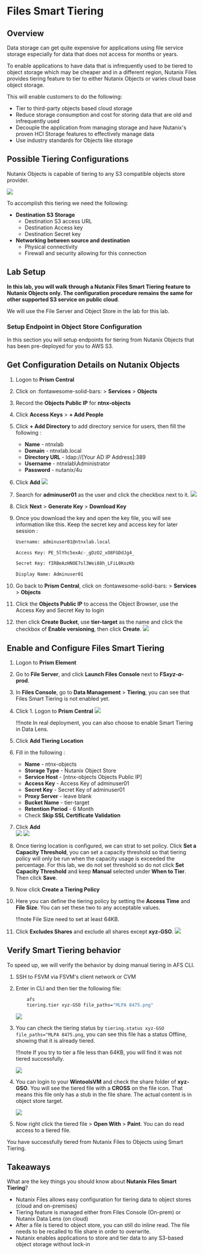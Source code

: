 # Files Smart Tiering 

## Overview

Data storage can get quite expensive for applications using file service storage especially for data that does not access for months or years.

To enable applications to have data that is infrequently used to be tiered to object storage which may be cheaper and in a different region, Nutanix Files provides tiering feature to tier to either Nutanix Objects or varies cloud base object storage.

This will enable customers to do the following:

-   Tier to third-party objects based cloud storage
-   Reduce storage consumption and cost for storing data that are old and infrequently used
-   Decouple the application from managing storage and have Nutanix's proven HCI Storage features to effectively manage data
-   Use industry standards for Objects like storage

## Possible Tiering Configurations

Nutanix Objects is capable of tiering to any S3 compatible objects store provider.

![](images/1.png)

To accomplish this tiering we need the following:

-   **Destination S3 Storage**
    -   Destination S3 access URL
    -   Destination Access key
    -   Destination Secret key
-   **Networking between source and destination**
    -   Physical connectivity
    -   Firewall and security allowing for this connection

## Lab Setup

**In this lab, you will walk through a Nutanix Files Smart Tiering feature to Nutanix Objects only. The configuration procedure remains the same for other supported S3 service on public cloud**.

We will use the File Server and Object Store in the lab for this lab.
### Setup Endpoint in Object Store Configuration

In this section you will setup endpoints for tiering from Nutanix
Objects that has been pre-deployed for you to AWS S3.

## Get Configuration Details on Nutanix Objects

1.  Logon to **Prism Central**

2.  Click on :fontawesome-solid-bars: > **Services** > **Objects**

3.  Record the **Objects Public IP** for **ntnx-objects**

4.  Click **Access Keys** > **+ Add People**

5.  Click **+ Add Directory** to add directory service for users, then fill the following :
    -   **Name** - ntnxlab
    -   **Domain** - ntnxlab.local
    -   **Directory URL** - ldap://[Your AD IP Address]:389
    -   **Username** - ntnxlab\Administrator
    -   **Password** - nutanix/4u
    
6.  Click **Add**
    ![](images/2.png)

7.  Search for **adminuser01** as the user and click the checkbox next to it.
    ![](images/3.png)

8.  Click **Next** > **Generate Key** > **Download Key**

9.  Once you download the key and open the key file, you will see information like this. Keep the secret key and access key for later session :
    
    ```bash title="Sample file only - do not copy"
    Username: adminuser01@ntnxlab.local

    Access Key: PE_5lYhc5exAc-_gDzO2_xO8FGDdJg4_

    Secret Key: fIRBeAzHNOE7sl3Wei88h_LFiL0KozKb

    Display Name: Adminuser01
    ```

10. Go back to **Prism Central**, click on :fontawesome-solid-bars: > **Services** > **Objects**

11. Click the **Objects Public IP** to access the Object Browser, use the Access Key and Secret Key to login

12. then click **Create Bucket**, use **tier-target** as the name and click the checkbox of **Enable versioning**, then click **Create**.
        ![](images/1.1.png)

## Enable and Configure Files Smart Tiering

1.  Logon to **Prism Element**

2.  Go to **File Server**, and click **Launch Files Console** next to **FS*xyz-a*-prod**.

3.  In **Files Console**, go to **Data Management** > **Tiering**, you can see that Files Smart Tiering is not enabled yet. 

4.  Click 1.  Logon to **Prism Central**
    ![](images/4.png)

    !!!note 
           In real deployment, you can also choose to enable Smart Tiering in Data Lens.

5.  Click **Add Tiering Location**

6.  Fill in the following : 
    - **Name** - ntnx-objects
    - **Storage Type** - Nutanix Object Store
    - **Service Host** - [ntnx-objects Objects Public IP]
    - **Access Key** - Access Key of adminuser01
    - **Secret Key** - Secret Key of adminuser01
    - **Proxy Server** - leave blank
    - **Bucket Name** - tier-target
    - **Retention Period** - 6 Month
    - Check **Skip SSL Certificate Validation**

7.  Click **Add**  
    ![](images/5.1.png)
    ![](images/5.2.png)

8.  Once tiering location is configured, we can strat to set policy. Click **Set a Capacity Threshold**, you can set a capacity threshold so that tiering policy will only be run when the capacity usage is exceeded the percentage. For this lab, we do not set threshold so do not click **Set Capacity Threshold** and keep **Manual** selected under **When to Tier**. Then click **Save**.

9.  Now click **Create a Tiering Policy**

10. Here you can define the tiering policy by setting the **Access Time** and **File Size**. You can set these two to any acceptable values.

    !!!note 
           File Size need to set at least 64KB.

11. Click **Excludes Shares** and exclude all shares except **xyz-GSO**.
    ![](images/6.png)


## Verify Smart Tiering behavior

To speed up, we will verify the behavior by doing manual tiering in AFS CLI.

1.  SSH to FSVM via FSVM's client network or CVM

2.  Enter in CLI and then tier the following file: 
    ```bash
        afs
        tiering.tier xyz-GSO file_paths="MLPA 8475.png"
    ```
    ![](images/7.png)

4.  You can check the tiering status by ``tiering.status xyz-GSO file_paths="MLPA 8475.png``, you can see this file has a status Offline, showing that it is already tiered.
    
    !!!note 
           If you try to tier a file less than 64KB, you will find it was not tiered successfully.

    ![](images/8.png)

5.  You can login to your **WintoolsVM** and check the share folder of **xyz-GSO**. You will see the tiered file with a **CROSS** on the file icon. That means this file only has a stub in the file share. The actual content is in object store target.

    ![](images/9.png)

6.  Now right click the tiered file > **Open With** > **Paint**. You can do read access to a tiered file. 

You have successfully tiered from Nutanix Files to Objects using Smart Tiering.

## Takeaways

What are the key things you should know about **Nutanix Files Smart Tiering**?

-   Nutanix Files allows easy configuration for tiering data to object stores (cloud and on-premises)
-   Tiering feature is managed either from Files Console (On-prem) or Nutanix Data Lens (on cloud)
-   After a file is tiered to object store, you can still do inline read. The file needs to be recalled to file share in order to overwrite.
-   Nutanix enables applications to store and tier data to any S3-based object storage without lock-in
